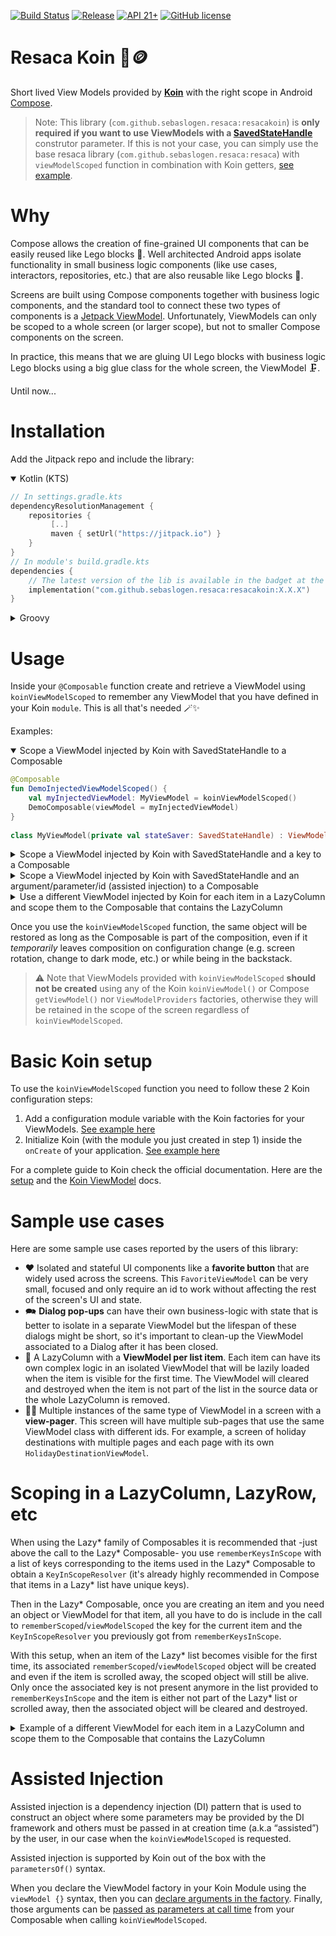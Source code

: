 [![Build Status](https://github.com/sebaslogen/resaca/actions/workflows/build.yml/badge.svg)](https://github.com/sebaslogen/resaca/actions/workflows/build.yml)
[![Release](https://jitpack.io/v/sebaslogen/resaca.svg)](https://jitpack.io/#sebaslogen/resaca)
[![API 21+](https://img.shields.io/badge/API-21%2B-brightgreen.svg?style=flat)](https://android-arsenal.com/api?level=21)
[![GitHub license](https://img.shields.io/github/license/sebaslogen/resaca)](https://github.com/sebaslogen/resaca/blob/main/LICENSE)

# Resaca Koin 🍹🪙

Short lived View Models provided by [**Koin**](https://insert-koin.io/docs/reference/koin-android/start/) with the right scope in
Android [Compose](https://developer.android.com/jetpack/compose).

> Note: This library (`com.github.sebaslogen.resaca:resacakoin`) is **only required if you want to use ViewModels with a [SavedStateHandle](https://developer.android.com/topic/libraries/architecture/viewmodel/viewmodel-savedstate)**
construtor parameter. If this is not your case, you can simply use the base resaca library (`com.github.sebaslogen.resaca:resaca`) with `viewModelScoped` function in combination with Koin getters, [see example](https://github.com/sebaslogen/resaca/blob/main/README.md#koin-).

# Why

Compose allows the creation of fine-grained UI components that can be easily reused like Lego blocks 🧱. Well architected Android apps isolate functionality in
small business logic components (like use cases, interactors, repositories, etc.) that are also reusable like Lego blocks 🧱.

Screens are built using Compose components together with business logic components, and the standard tool to connect these two types of components is
a [Jetpack ViewModel](https://developer.android.com/topic/libraries/architecture/viewmodel). Unfortunately, ViewModels can only be scoped to a whole screen (or
larger scope), but not to smaller Compose components on the screen.

In practice, this means that we are gluing UI Lego blocks with business logic Lego blocks using a big glue class for the whole screen, the ViewModel 🗜.

Until now...

# Installation

Add the Jitpack repo and include the library:

<details open>
  <summary>Kotlin (KTS)</summary>
  
```kotlin
// In settings.gradle.kts
dependencyResolutionManagement {
    repositories {
         [..]
         maven { setUrl("https://jitpack.io") }
    }
}
// In module's build.gradle.kts
dependencies {
    // The latest version of the lib is available in the badget at the top, replace X.X.X with that version
    implementation("com.github.sebaslogen.resaca:resacakoin:X.X.X")
}
```
</details>

<details>
  <summary>Groovy</summary>
  
```gradle
allprojects {
    repositories {
        [..]
        maven { url "https://jitpack.io" }
    }
}
dependencies {
    // The latest version of the lib is available in the badget at the top, replace X.X.X with that version
    implementation 'com.github.sebaslogen.resaca:resacakoin:X.X.X'
}
```
</details>

# Usage

Inside your `@Composable` function create and retrieve a ViewModel using `koinViewModelScoped` to remember any ViewModel that you have defined in your Koin `module`. This is all that's needed 🪄✨

Examples:


<details open>
  <summary>Scope a ViewModel injected by Koin with SavedStateHandle to a Composable</summary>
  
```kotlin
@Composable
fun DemoInjectedViewModelScoped() {
    val myInjectedViewModel: MyViewModel = koinViewModelScoped()
    DemoComposable(viewModel = myInjectedViewModel)
}
  
class MyViewModel(private val stateSaver: SavedStateHandle) : ViewModel()
```
</details>

<details>
  <summary>Scope a ViewModel injected by Koin with SavedStateHandle and a key to a Composable</summary>
  
```kotlin
@Composable
fun DemoInjectedViewModelWithKey(keyOne: String = "myFirstKey", keyTwo: String = "mySecondKey") {
    val scopedVMWithFirstKey: MyViewModel = koinViewModelScoped(keyOne)
    val scopedVMWithSecondKey: MyViewModel = koinViewModelScoped(keyTwo)
    // We now have 2 instances on memory of the same ViewModel type, both inside the same Composable scope
    // When one key updates only the ViewModel with that key will be recreated
    DemoComposable(inputObject = scopedVMWithFirstKey)
    DemoComposable(inputObject = scopedVMWithSecondKey)
}

class MyViewModel(private val stateSaver: SavedStateHandle) : ViewModel()
```
</details>

<details>
  <summary>Scope a ViewModel injected by Koin with SavedStateHandle and an argument/parameter/id (assisted injection) to a Composable</summary>
  
```kotlin
@Composable
fun DemoInjectedViewModelWithId(idOne: String = "myFirstId", idTwo: String = "mySecondId") {
    val scopedVMWithFirstId: MyIdViewModel = koinViewModelScoped(key = idOne, parameters = { parametersOf(idOne) })
    val scopedVMWithSecondId: MyIdViewModel = koinViewModelScoped(key = idTwo, parameters = { parametersOf(idTwo) })
    // We now have 2 instances on memory of the same ViewModel type, both inside the same Composable scope
    // When one Id updates only the ViewModel with that Id will be recreated
    // Each ViewModel instance has its own Id
    DemoComposable(inputObject = scopedVMWithFirstId)
    DemoComposable(inputObject = scopedVMWithSecondId)
}

class MyIdViewModel(private val stateSaver: SavedStateHandle, private val id: String) : ViewModel()
```
</details>

<details>
  <summary>Use a different ViewModel injected by Koin for each item in a LazyColumn and scope them to the Composable that contains the LazyColumn</summary>
  
```kotlin
@Composable
fun DemoManyInjectedViewModelsScopedOutsideTheLazyColumn(listItems: List<Int> = (1..1000).toList()) {
    val keys = rememberKeysInScope(inputListOfKeys = listItems)
    LazyColumn() {
        items(items = listItems, key = { it }) { item ->
            val myScopedVM: MyViewModel = koinViewModelScoped(key = item, keyInScopeResolver = keys)
            DemoComposable(inputObject = myScopedVM)
        }
    }
}

class MyViewModel @Inject constructor(private val stateSaver: SavedStateHandle) : ViewModel()
```
</details>

Once you use the `koinViewModelScoped` function, the same object will be restored as long as the Composable is part of the composition, even if it _temporarily_
leaves composition on configuration change (e.g. screen rotation, change to dark mode, etc.) or while being in the backstack.

> ⚠️ Note that ViewModels provided with `koinViewModelScoped` **should not be created** using any of the Koin `koinViewModel()` or Compose `getViewModel()`
nor `ViewModelProviders` factories, otherwise they will be retained in the scope of the screen regardless of `koinViewModelScoped`.

# Basic Koin setup

To use the `koinViewModelScoped` function you need to follow these 2 Koin configuration steps:

1. Add a configuration module variable with the Koin factories for your ViewModels. [See example here](https://github.com/sebaslogen/resaca/blob/main/sample/src/main/java/com/sebaslogen/resacaapp/sample/di/koin/AppModule.kt#L17)
1. Initialize Koin (with the module you just created in step 1) inside the `onCreate` of your application. [See example here](https://github.com/sebaslogen/resaca/blob/main/sample/src/main/java/com/sebaslogen/resacaapp/sample/ResacaSampleApp.kt#L16)

For a complete guide to Koin check the official documentation. Here are the [setup](https://insert-koin.io/docs/setup/koin/) and
the [Koin ViewModel](https://insert-koin.io/docs/reference/koin-android/viewmodel) docs.

# Sample use cases

Here are some sample use cases reported by the users of this library:

- ❤️ Isolated and stateful UI components like a **favorite button** that are widely used across the screens. This `FavoriteViewModel` can be very small, focused
  and only require an id to work without affecting the rest of the screen's UI and state.
- 🗪 **Dialog pop-ups** can have their own business-logic with state that is better to isolate in a separate ViewModel but the lifespan of these dialogs might be short, 
so it's important to clean-up the ViewModel associated to a Dialog after it has been closed.
- 📃 A LazyColumn with a **ViewModel per list item**. Each item can have its own complex logic in an isolated ViewModel that will be lazily loaded when the item is
visible for the first time. The ViewModel will cleared and destroyed when the item is not part of the list in the source data or the whole LazyColumn is removed.
- 📄📄 Multiple instances of the same type of ViewModel in a screen with a **view-pager**. This screen will have multiple sub-pages that use the same ViewModel
  class with different ids. For example, a screen of holiday destinations with multiple pages and each page with its own `HolidayDestinationViewModel`.

# Scoping in a LazyColumn, LazyRow, etc
  
When using the Lazy* family of Composables it is recommended that -just above the call to the Lazy* Composable- you use `rememberKeysInScope` with a list of 
keys corresponding to the items used in the Lazy* Composable to obtain a `KeyInScopeResolver` (it's already highly recommended in Compose that items in a Lazy* list have unique keys).

Then in the Lazy* Composable, once you are creating an item and you need an object or ViewModel for that item, 
all you have to do is include in the call to `rememberScoped`/`viewModelScoped` the key for the current item and the `KeyInScopeResolver` you previously got from `rememberKeysInScope`.

With this setup, when an item of the Lazy* list becomes visible for the first time, its associated `rememberScoped`/`viewModelScoped` object will be created and even if the item is scrolled away, the scoped object will still be alive. Only once the associated key is not present anymore in the list provided to `rememberKeysInScope` and the item is either not part of the Lazy* list or scrolled away, then the associated object will be cleared and destroyed.

<details>
  <summary>Example of a different ViewModel for each item in a LazyColumn and scope them to the Composable that contains the LazyColumn</summary>
  
```kotlin
@Composable
fun DemoManyInjectedViewModelsScopedOutsideTheLazyColumn(listItems: List<Int> = (1..1000).toList()) {
    val keys = rememberKeysInScope(inputListOfKeys = listItems)
    LazyColumn() {
        items(items = listItems, key = { it }) { item ->
            val myScopedVM: MyViewModel = koinViewModelScoped(key = item, keyInScopeResolver = keys)
            DemoComposable(inputObject = myScopedVM)
        }
    }
}

class MyViewModel @Inject constructor(private val stateSaver: SavedStateHandle) : ViewModel()
```
</details>

# Assisted Injection

Assisted injection is a dependency injection (DI) pattern that is used to construct an object where some parameters may be provided by the DI framework and
others must be passed in at creation time (a.k.a “assisted”) by the user, in our case when the `koinViewModelScoped` is requested.

Assisted injection is supported by Koin out of the box with the `parametersOf()` syntax. 

When you declare the ViewModel factory in your Koin Module using the `viewModel {}` syntax, then 
you can [declare arguments in the factory](https://github.com/sebaslogen/resaca/blob/main/sample/src/main/java/com/sebaslogen/resacaapp/sample/di/koin/AppModule.kt#L25).
Finally, those arguments can be [passed as parameters at call time](https://github.com/sebaslogen/resaca/blob/aedb3de32b052668d21d1d6662d631b54da7636f/sample/src/main/java/com/sebaslogen/resacaapp/sample/ui/main/compose/examples/KoinInjectedViewModel.kt#L78) from your Composable when calling `koinViewModelScoped`.
